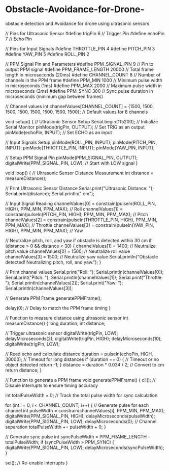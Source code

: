 # Obstacle-Avoidance-for-Drone-
obstacle detection and Avoidance for drone using ultrasonic sensors


// Pins for Ultrasonic Sensor
#define trigPin 6 // Trigger Pin
#define echoPin 7 // Echo Pin

// Pins for Input Signals
#define THROTTLE_PIN 4
#define PITCH_PIN 3
#define YAW_PIN 5
#define ROLL_PIN 2

// PPM Signal Pin and Parameters
#define PPM_SIGNAL_PIN 9 // Pin to output PPM signal
#define PPM_FRAME_LENGTH 20000 // Total frame length in microseconds (20ms)
#define CHANNEL_COUNT 8 // Number of channels in the PPM frame
#define PPM_MIN 1000 // Minimum pulse width in microseconds (1ms)
#define PPM_MAX 2000 // Maximum pulse width in microseconds (2ms)
#define PPM_SYNC 300 // Sync pulse duration in microseconds (minimum gap between frames)

// Channel values
int channelValues[CHANNEL_COUNT] = {1500, 1500, 1500, 1500, 1500, 1500, 1500, 1500}; // Default values for 8 channels

void setup() {
  // Ultrasonic Sensor Setup
  Serial.begin(115200);      // Initialize Serial Monitor
  pinMode(trigPin, OUTPUT);  // Set TRIG as an output
  pinMode(echoPin, INPUT);   // Set ECHO as an input

  // Input Signals Setup
  pinMode(ROLL_PIN, INPUT);
  pinMode(PITCH_PIN, INPUT);
  pinMode(THROTTLE_PIN, INPUT);
  pinMode(YAW_PIN, INPUT);

  // Setup PPM Signal Pin
  pinMode(PPM_SIGNAL_PIN, OUTPUT);
  digitalWrite(PPM_SIGNAL_PIN, LOW); // Start with LOW signal
}

void loop() {
  // Ultrasonic Sensor Distance Measurement
  int distance = measureDistance();

  // Print Ultrasonic Sensor Distance
  Serial.print("Ultrasonic Distance: ");
  Serial.print(distance);
  Serial.println(" cm");

  // Input Signal Reading
  channelValues[0] = constrain(pulseIn(ROLL_PIN, HIGH), PPM_MIN, PPM_MAX);    // Roll
  channelValues[1] = constrain(pulseIn(PITCH_PIN, HIGH), PPM_MIN, PPM_MAX);   // Pitch
  channelValues[2] = constrain(pulseIn(THROTTLE_PIN, HIGH), PPM_MIN, PPM_MAX); // Throttle
  channelValues[3] = constrain(pulseIn(YAW_PIN, HIGH), PPM_MIN, PPM_MAX);     // Yaw

  // Neutralize pitch, roll, and yaw if obstacle is detected within 30 cm
  if (distance > 0 && distance < 30) {
    channelValues[1] = 1400; // Neutralize pitch value
    channelValues[0] = 1500; // Neutralize roll value
    channelValues[3] = 1500; // Neutralize yaw value
    Serial.println("Obstacle detected! Neutralizing pitch, roll, and yaw.");
  }

  // Print channel values
  Serial.print("Roll: ");
  Serial.println(channelValues[0]);
  Serial.print("Pitch: ");
  Serial.println(channelValues[1]);
  Serial.print("Throttle: ");
  Serial.println(channelValues[2]);
  Serial.print("Yaw: ");
  Serial.println(channelValues[3]);

  // Generate PPM Frame
  generatePPMFrame();

  delay(0); // Delay to match the PPM frame timing
}

// Function to measure distance using ultrasonic sensor
int measureDistance() {
  long duration;
  int distance;

  // Trigger ultrasonic sensor
  digitalWrite(trigPin, LOW);
  delayMicroseconds(2);
  digitalWrite(trigPin, HIGH);
  delayMicroseconds(10);
  digitalWrite(trigPin, LOW);

  // Read echo and calculate distance
  duration = pulseIn(echoPin, HIGH, 30000); // Timeout for long distances
  if (duration == 0) {
    // Timeout or no object detected
    return -1;
  }
  distance = duration * 0.034 / 2; // Convert to cm
  return distance;
}

// Function to generate a PPM frame
void generatePPMFrame() {
  cli(); // Disable interrupts to ensure timing accuracy

  int totalPulseWidth = 0; // Track the total pulse width for sync calculation

  for (int i = 0; i < CHANNEL_COUNT; i++) {
    // Generate pulse for each channel
    int pulseWidth = constrain(channelValues[i], PPM_MIN, PPM_MAX);
    digitalWrite(PPM_SIGNAL_PIN, HIGH);
    delayMicroseconds(pulseWidth);
    digitalWrite(PPM_SIGNAL_PIN, LOW);
    delayMicroseconds(0); // Channel separation
    totalPulseWidth += pulseWidth + 0;
  }

  // Generate sync pulse
  int syncPulseWidth = PPM_FRAME_LENGTH - totalPulseWidth;
  if (syncPulseWidth > PPM_SYNC) {
    digitalWrite(PPM_SIGNAL_PIN, LOW);
    delayMicroseconds(syncPulseWidth);
  }

  sei(); // Re-enable interrupts
}

